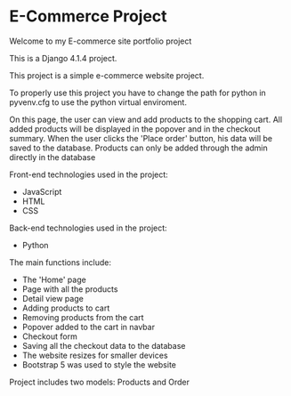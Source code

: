 # E-Commerce Project
Welcome to my E-commerce site portfolio project

This is a Django 4.1.4 project.

This project is a simple e-commerce website project.

To properly use this project you have to change the path for python in pyvenv.cfg to use the python virtual enviroment.

On this page, the user can view and add products to the shopping cart. All added products will be displayed in the popover and in the checkout summary. When the user clicks the 'Place order' button, his data will be saved to the database. Products can only be added through the admin directly in the database

Front-end technologies used in the project:
- JavaScript
- HTML
- CSS

Back-end technologies used in the project:
- Python

The main functions include:

- The 'Home' page
- Page with all the products
- Detail view page
- Adding products to cart
- Removing products from the cart
- Popover added to the cart in navbar
- Checkout form
- Saving all the checkout data to the database
- The website resizes for smaller devices
- Bootstrap 5 was used to style the website

Project includes two models: Products and Order
